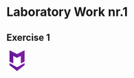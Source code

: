 # Laboratory Work nr.1
## Exercise 1

![alt text](https://github.com/adam-p/markdown-here/raw/master/src/common/images/icon48.png "Logo Title Text 1")
